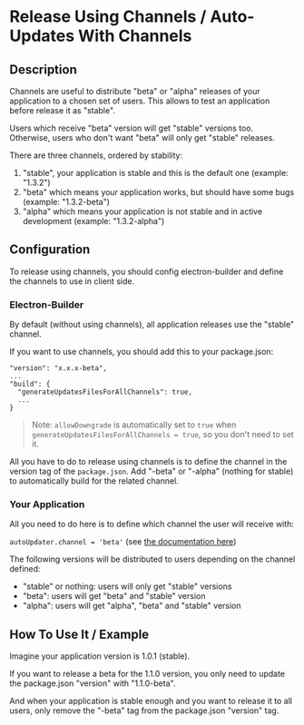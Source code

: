 <a name="release_using_channels"></a>
# Release Using Channels / Auto-Updates With Channels

## Description
Channels are useful to distribute "beta" or "alpha" releases of your application to a chosen set of users. This allows to test an application before release it as "stable".

Users which receive "beta" version will get "stable" versions too. Otherwise, users who don't want "beta" will only get "stable" releases.

There are three channels, ordered by stability:
1. "stable", your application is stable and this is the default one (example: "1.3.2")
2. "beta" which means your application works, but should have some bugs (example: "1.3.2-beta")
3. "alpha" which means your application is not stable and in active development (example: "1.3.2-alpha")


## Configuration
To release using channels, you should config electron-builder and define the channels to use in client side.

### Electron-Builder
By default (without using channels), all application releases use the "stable" channel.

If you want to use channels, you should add this to your package.json:

```
"version": "x.x.x-beta",
...
"build": {
  "generateUpdatesFilesForAllChannels": true,
  ...
}
```

> Note: `allowDowngrade` is automatically set to `true` when `generateUpdatesFilesForAllChannels = true`, so you don't need to set it.

All you have to do to release using channels is to define the channel in the version tag of the `package.json`. Add "-beta" or "-alpha" (nothing for stable) to automatically build for the related channel.


### Your Application
All you need to do here is to define which channel the user will receive with:

`autoUpdater.channel = 'beta'` (see [the documentation here](../auto-update.md#module_electron-updater.AppUpdater+channel))

The following versions will be distributed to users depending on the channel defined:
- "stable" or nothing: users will only get "stable" versions
- "beta": users will get "beta" and "stable" version
- "alpha": users will get "alpha", "beta" and "stable" version


## How To Use It / Example
Imagine your application version is 1.0.1 (stable).

If you want to release a beta for the 1.1.0 version, you only need to update the package.json "version" with "1.1.0-beta".

And when your application is stable enough and you want to release it to all users, only remove the "-beta" tag from the package.json "version" tag.


